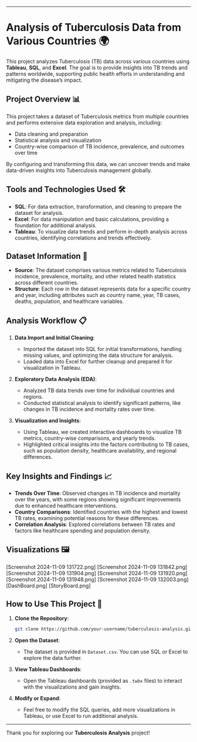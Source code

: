 

---

# Analysis of Tuberculosis Data from Various Countries 🌍

This project analyzes Tuberculosis (TB) data across various countries using **Tableau**, **SQL**, and **Excel**. The goal is to provide insights into TB trends and patterns worldwide, supporting public health efforts in understanding and mitigating the disease’s impact.

## Project Overview 📊

This project takes a dataset of Tuberculosis metrics from multiple countries and performs extensive data exploration and analysis, including:
- Data cleaning and preparation
- Statistical analysis and visualization
- Country-wise comparison of TB incidence, prevalence, and outcomes over time

By configuring and transforming this data, we can uncover trends and make data-driven insights into Tuberculosis management globally.

## Tools and Technologies Used 🛠️

- **SQL**: For data extraction, transformation, and cleaning to prepare the dataset for analysis.
- **Excel**: For data manipulation and basic calculations, providing a foundation for additional analysis.
- **Tableau**: To visualize data trends and perform in-depth analysis across countries, identifying correlations and trends effectively.

## Dataset Information 📂

- **Source**: The dataset comprises various metrics related to Tuberculosis incidence, prevalence, mortality, and other related health statistics across different countries.
- **Structure**: Each row in the dataset represents data for a specific country and year, including attributes such as country name, year, TB cases, deaths, population, and healthcare variables.

## Analysis Workflow 📋

1. **Data Import and Initial Cleaning**:
   - Imported the dataset into SQL for initial transformations, handling missing values, and optimizing the data structure for analysis.
   - Loaded data into Excel for further cleanup and prepared it for visualization in Tableau.

2. **Exploratory Data Analysis (EDA)**:
   - Analyzed TB data trends over time for individual countries and regions.
   - Conducted statistical analysis to identify significant patterns, like changes in TB incidence and mortality rates over time.

3. **Visualization and Insights**:
   - Using Tableau, we created interactive dashboards to visualize TB metrics, country-wise comparisons, and yearly trends.
   - Highlighted critical insights into the factors contributing to TB cases, such as population density, healthcare availability, and regional differences.

## Key Insights and Findings 📈

- **Trends Over Time**: Observed changes in TB incidence and mortality over the years, with some regions showing significant improvements due to enhanced healthcare interventions.
- **Country Comparisons**: Identified countries with the highest and lowest TB rates, examining potential reasons for these differences.
- **Correlation Analysis**: Explored correlations between TB rates and factors like healthcare spending and population density.

## Visualizations 🖼️
[Screenshot 2024-11-09 131722.png]
[Screenshot 2024-11-09 131842.png]
[Screenshot 2024-11-09 131904.png]
[Screenshot 2024-11-09 131920.png]
[Screenshot 2024-11-09 131948.png]
[Screenshot 2024-11-09 132003.png]
[DashBoard.png]
[StoryBoard.png]

## How to Use This Project 📂

1. **Clone the Repository**:  
   ```bash
   git clone https://github.com/your-username/tuberculosis-analysis.git
   ```

2. **Open the Dataset**:
   - The dataset is provided in `Dataset.csv`. You can use SQL or Excel to explore the data further.

3. **View Tableau Dashboards**:
   - Open the Tableau dashboards (provided as `.twbx` files) to interact with the visualizations and gain insights.

4. **Modify or Expand**:
   - Feel free to modify the SQL queries, add more visualizations in Tableau, or use Excel to run additional analysis.

---

Thank you for exploring our **Tuberculosis Analysis** project!
